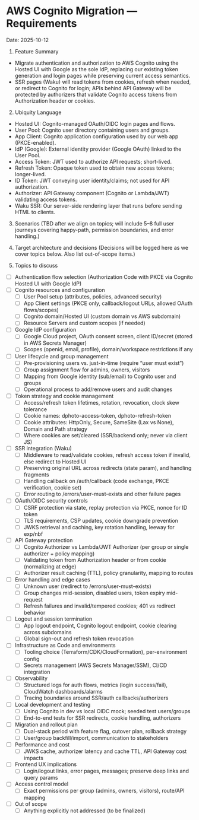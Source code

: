 # AWS Cognito Migration — Requirements
Date: 2025-10-12

1. Feature Summary
- Migrate authentication and authorization to AWS Cognito using the Hosted UI with Google as the sole IdP, replacing our existing token generation and login pages while preserving current access semantics.
- SSR pages (Waku) will read tokens from cookies, refresh when needed, or redirect to Cognito for login; APIs behind API Gateway will be protected by authorizers that validate Cognito access tokens from Authorization header or cookies.

2. Ubiquity Language
- Hosted UI: Cognito-managed OAuth/OIDC login pages and flows.
- User Pool: Cognito user directory containing users and groups.
- App Client: Cognito application configuration used by our web app (PKCE-enabled).
- IdP (Google): External identity provider (Google OAuth) linked to the User Pool.
- Access Token: JWT used to authorize API requests; short-lived.
- Refresh Token: Opaque token used to obtain new access tokens; longer-lived.
- ID Token: JWT conveying user identity/claims; not used for API authorization.
- Authorizer: API Gateway component (Cognito or Lambda/JWT) validating access tokens.
- Waku SSR: Our server-side rendering layer that runs before sending HTML to clients.

3. Scenarios
(TBD after we align on topics; will include 5–8 full user journeys covering happy-path, permission boundaries, and error handling.)

4. Target architecture and decisions
(Decisions will be logged here as we cover topics below. Also list out-of-scope items.)

5. Topics to discuss
- [ ] Authentication flow selection (Authorization Code with PKCE via Cognito Hosted UI with Google IdP)
- [ ] Cognito resources and configuration
  - [ ] User Pool setup (attributes, policies, advanced security)
  - [ ] App Client settings (PKCE only, callback/logout URLs, allowed OAuth flows/scopes)
  - [ ] Cognito domain/Hosted UI (custom domain vs AWS subdomain)
  - [ ] Resource Servers and custom scopes (if needed)
- [ ] Google IdP configuration
  - [ ] Google Cloud project, OAuth consent screen, client ID/secret (stored in AWS Secrets Manager)
  - [ ] Scopes (openid, email, profile), domain/workspace restrictions if any
- [ ] User lifecycle and group management
  - [ ] Pre-provisioning users vs. just-in-time (require “user must exist”)
  - [ ] Group assignment flow for admins, owners, visitors
  - [ ] Mapping from Google identity (sub/email) to Cognito user and groups
  - [ ] Operational process to add/remove users and audit changes
- [ ] Token strategy and cookie management
  - [ ] Access/refresh token lifetimes, rotation, revocation, clock skew tolerance
  - [ ] Cookie names: dphoto-access-token, dphoto-refresh-token
  - [ ] Cookie attributes: HttpOnly, Secure, SameSite (Lax vs None), Domain and Path strategy
  - [ ] Where cookies are set/cleared (SSR/backend only; never via client JS)
- [ ] SSR integration (Waku)
  - [ ] Middleware to read/validate cookies, refresh access token if invalid, else redirect to Hosted UI
  - [ ] Preserving original URL across redirects (state param), and handling fragments
  - [ ] Handling callback on /auth/callback (code exchange, PKCE verification, cookie set)
  - [ ] Error routing to /errors/user-must-exists and other failure pages
- [ ] OAuth/OIDC security controls
  - [ ] CSRF protection via state, replay protection via PKCE, nonce for ID token
  - [ ] TLS requirements, CSP updates, cookie downgrade prevention
  - [ ] JWKS retrieval and caching, key rotation handling, leeway for exp/nbf
- [ ] API Gateway protection
  - [ ] Cognito Authorizer vs Lambda/JWT Authorizer (per group or single authorizer + policy mapping)
  - [ ] Validating token from Authorization header or from cookie (normalizing at edge)
  - [ ] Authorizer result caching (TTL), policy granularity, mapping to routes
- [ ] Error handling and edge cases
  - [ ] Unknown user (redirect to /errors/user-must-exists)
  - [ ] Group changes mid-session, disabled users, token expiry mid-request
  - [ ] Refresh failures and invalid/tempered cookies; 401 vs redirect behavior
- [ ] Logout and session termination
  - [ ] App logout endpoint, Cognito logout endpoint, cookie clearing across subdomains
  - [ ] Global sign-out and refresh token revocation
- [ ] Infrastructure as Code and environments
  - [ ] Tooling choice (Terraform/CDK/CloudFormation), per-environment config
  - [ ] Secrets management (AWS Secrets Manager/SSM), CI/CD integration
- [ ] Observability
  - [ ] Structured logs for auth flows, metrics (login success/fail), CloudWatch dashboards/alarms
  - [ ] Tracing boundaries around SSR/auth callbacks/authorizers
- [ ] Local development and testing
  - [ ] Using Cognito in dev vs local OIDC mock; seeded test users/groups
  - [ ] End-to-end tests for SSR redirects, cookie handling, authorizers
- [ ] Migration and rollout plan
  - [ ] Dual-stack period with feature flag, cutover plan, rollback strategy
  - [ ] User/group backfill/import, communication to stakeholders
- [ ] Performance and cost
  - [ ] JWKS cache, authorizer latency and cache TTL, API Gateway cost impacts
- [ ] Frontend UX implications
  - [ ] Login/logout links, error pages, messages; preserve deep links and query params
- [ ] Access control model
  - [ ] Exact permissions per group (admins, owners, visitors), route/API mapping
- [ ] Out of scope
  - [ ] Anything explicitly not addressed (to be finalized)
